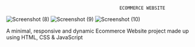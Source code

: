                                               ECOMMERCE WEBSITE
![Screenshot (8)](https://github.com/suryanshsinghh/Ecommerce-website/assets/101521660/f6e00710-0b28-4e1d-afb5-84b107ab0bc1)
![Screenshot (9)](https://github.com/suryanshsinghh/Ecommerce-website/assets/101521660/3f38a400-bf95-4f00-ab9f-9fa344f480a1)
![Screenshot (10)](https://github.com/suryanshsinghh/Ecommerce-website/assets/101521660/1eb71bbd-0242-4a5e-94ef-acb960bf5db0)


A minimal, responsive and dynamic Ecommerce Website project made up using HTML, CSS & JavaScript
